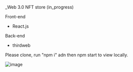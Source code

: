 _Web 3.0 NFT store (in_progress)

Front-end

- React.js

Back-end

- thirdweb

Please clone, run "npm i" adn then npm start to view locally. 

![image](https://user-images.githubusercontent.com/90621208/148529997-cc668b0e-cb68-4400-8543-5f86829d0700.png)

